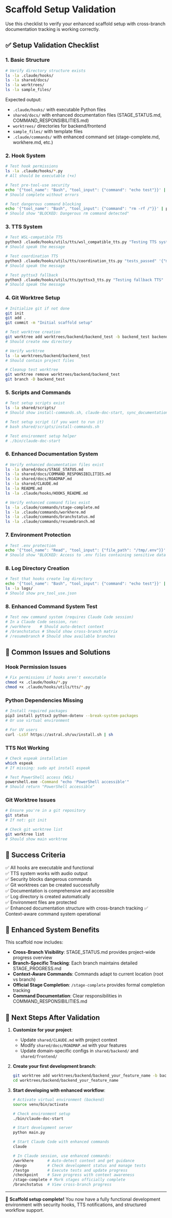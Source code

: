 # Scaffold Setup Validation

Use this checklist to verify your enhanced scaffold setup with cross-branch documentation tracking is working correctly.

## ✅ Setup Validation Checklist

### 1. Basic Structure
```bash
# Verify directory structure exists
ls -la .claude/hooks/
ls -la shared/docs/
ls -la worktrees/
ls -la sample_files/
```

Expected output:
- `.claude/hooks/` with executable Python files
- `shared/docs/` with enhanced documentation files (STAGE_STATUS.md, COMMAND_RESPONSIBILITIES.md)
- `worktrees/` directories for backend/frontend
- `sample_files/` with template files
- `.claude/commands/` with enhanced command set (stage-complete.md, workhere.md, etc.)

### 2. Hook System
```bash
# Test hook permissions
ls -la .claude/hooks/*.py
# All should be executable (+x)

# Test pre-tool-use security
echo '{"tool_name": "Bash", "tool_input": {"command": "echo test"}}' | python3 .claude/hooks/pre_tool_use.py
# Should complete without errors

# Test dangerous command blocking
echo '{"tool_name": "Bash", "tool_input": {"command": "rm -rf /"}}' | python3 .claude/hooks/pre_tool_use.py
# Should show "BLOCKED: Dangerous rm command detected"
```

### 3. TTS System
```bash
# Test WSL-compatible TTS
python3 .claude/hooks/utils/tts/wsl_compatible_tts.py "Testing TTS system" normal
# Should speak the message

# Test coordination TTS
python3 .claude/hooks/utils/tts/coordination_tts.py "tests_passed" '{"message": "Setup validation complete", "priority": "normal"}'
# Should speak the message

# Test pyttsx3 fallback
python3 .claude/hooks/utils/tts/pyttsx3_tts.py "Testing fallback TTS"
# Should speak the message
```

### 4. Git Worktree Setup
```bash
# Initialize git if not done
git init
git add .
git commit -m "Initial scaffold setup"

# Test worktree creation
git worktree add worktrees/backend/backend_test -b backend_test backend_main
# Should create new directory

# Verify worktree
ls -la worktrees/backend/backend_test
# Should contain project files

# Cleanup test worktree
git worktree remove worktrees/backend/backend_test
git branch -D backend_test
```

### 5. Scripts and Commands
```bash
# Test setup scripts exist
ls -la shared/scripts/
# Should show install-commands.sh, claude-doc-start, sync_documentation.py, verify-worktree-structure.sh

# Test setup script (if you want to run it)
# bash shared/scripts/install-commands.sh

# Test environment setup helper
# ./bin/claude-doc-start
```

### 6. Enhanced Documentation System
```bash
# Verify enhanced documentation files exist
ls -la shared/docs/STAGE_STATUS.md
ls -la shared/docs/COMMAND_RESPONSIBILITIES.md
ls -la shared/docs/ROADMAP.md
ls -la shared/CLAUDE.md
ls -la README.md
ls -la .claude/hooks/HOOKS_README.md

# Verify enhanced command files exist
ls -la .claude/commands/stage-complete.md
ls -la .claude/commands/workhere.md
ls -la .claude/commands/branchstatus.md
ls -la .claude/commands/resumebranch.md
```

### 7. Environment Protection
```bash
# Test .env protection
echo '{"tool_name": "Read", "tool_input": {"file_path": "/tmp/.env"}}' | python3 .claude/hooks/pre_tool_use.py
# Should show "BLOCKED: Access to .env files containing sensitive data is prohibited"
```

### 8. Log Directory Creation
```bash
# Test that hooks create log directory
echo '{"tool_name": "Bash", "tool_input": {"command": "echo test"}}' | python3 .claude/hooks/pre_tool_use.py
ls -la logs/
# Should show pre_tool_use.json
```

### 8. Enhanced Command System Test
```bash
# Test new command system (requires Claude Code session)
# In a Claude Code session, run:
# /workhere    # Should auto-detect context
# /branchstatus # Should show cross-branch matrix
# /resumebranch # Should show available branches
```

## 🐛 Common Issues and Solutions

### Hook Permission Issues
```bash
# Fix permissions if hooks aren't executable
chmod +x .claude/hooks/*.py
chmod +x .claude/hooks/utils/tts/*.py
```

### Python Dependencies Missing
```bash
# Install required packages
pip3 install pyttsx3 python-dotenv --break-system-packages
# Or use virtual environment

# For UV users
curl -LsSf https://astral.sh/uv/install.sh | sh
```

### TTS Not Working
```bash
# Check espeak installation
which espeak
# If missing: sudo apt install espeak

# Test PowerShell access (WSL)
powershell.exe -Command "echo 'PowerShell accessible'"
# Should return "PowerShell accessible"
```

### Git Worktree Issues
```bash
# Ensure you're in a git repository
git status
# If not: git init

# Check git worktree list
git worktree list
# Should show main worktree
```

## 🎯 Success Criteria

✅ All hooks are executable and functional  
✅ TTS system works with audio output  
✅ Security blocks dangerous commands  
✅ Git worktrees can be created successfully  
✅ Documentation is comprehensive and accessible  
✅ Log directory is created automatically  
✅ Environment files are protected  
✅ Enhanced documentation structure with cross-branch tracking
✅ Context-aware command system operational

## 🚀 Enhanced System Benefits

This scaffold now includes:
- **Cross-Branch Visibility**: STAGE_STATUS.md provides project-wide progress overview
- **Branch-Specific Tracking**: Each branch maintains detailed STAGE_PROGRESS.md
- **Context-Aware Commands**: Commands adapt to current location (root vs branch)
- **Official Stage Completion**: `/stage-complete` provides formal completion tracking
- **Command Documentation**: Clear responsibilities in COMMAND_RESPONSIBILITIES.md

## 📝 Next Steps After Validation

1. **Customize for your project**:
   - Update `shared/CLAUDE.md` with project context
   - Modify `shared/docs/ROADMAP.md` with your features
   - Update domain-specific configs in `shared/backend/` and `shared/frontend/`

2. **Create your first development branch**:
   ```bash
   git worktree add worktrees/backend/backend_your_feature_name -b backend_your_feature_name backend_framework_first
   cd worktrees/backend/backend_your_feature_name
   ```

3. **Start developing with enhanced workflow**:
   ```bash
   # Activate virtual environment (backend)
   source venv/bin/activate
   
   # Check environment setup
   ./bin/claude-doc-start
   
   # Start development server
   python main.py
   
   # Start Claude Code with enhanced commands
   claude
   
   # In Claude session, use enhanced commands:
   /workhere      # Auto-detect context and get guidance
   /devgo         # Check development status and manage tests
   /testgo        # Execute tests and update progress
   /checkpoint    # Save progress with context awareness
   /stage-complete # Mark stages officially complete
   /branchstatus  # View cross-branch progress
   ```

---

🚀 **Scaffold setup complete!** You now have a fully functional development environment with security hooks, TTS notifications, and structured workflow support.